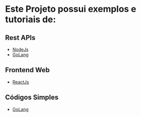 # Este Projeto possui exemplos e tutoriais de:

## Rest APIs

- [NodeJs](/apis/node/)
- [GoLang](/apis/golang/)

## Frontend Web

- [ReactJs](/front/react/app/)

## Códigos Simples

- [GoLang](/simple-scripts/golang/)
